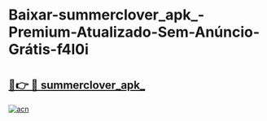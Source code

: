 # Baixar-summerclover_apk_-Premium-Atualizado-Sem-Anúncio-Grátis-f4l0i

# <h2><a href="https://3ezzab.esa.edu.pl?src=summerclover_apk_&ref=f4l0i">🔗👉 🔴 summerclover_apk_</a></h2>

[![acn](https://github.com/user-attachments/assets/0f9c940e-d8b0-45ae-aac7-cd30a18b3e1c)](https://3ezzab.esa.edu.pl?src=summerclover_apk_&ref=f4l0i)

